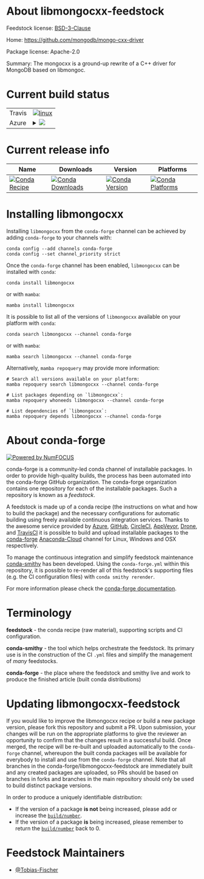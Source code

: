 About libmongocxx-feedstock
===========================

Feedstock license: [BSD-3-Clause](https://github.com/conda-forge/libmongocxx-feedstock/blob/main/LICENSE.txt)

Home: https://github.com/mongodb/mongo-cxx-driver

Package license: Apache-2.0

Summary: The mongocxx is a ground-up rewrite of a C++ driver for MongoDB based on libmongoc.

Current build status
====================


<table><tr>
    <td>Travis</td>
    <td>
      <a href="https://app.travis-ci.com/conda-forge/libmongocxx-feedstock">
        <img alt="linux" src="https://img.shields.io/travis/com/conda-forge/libmongocxx-feedstock/main.svg?label=Linux">
      </a>
    </td>
  </tr>
    
  <tr>
    <td>Azure</td>
    <td>
      <details>
        <summary>
          <a href="https://dev.azure.com/conda-forge/feedstock-builds/_build/latest?definitionId=13620&branchName=main">
            <img src="https://dev.azure.com/conda-forge/feedstock-builds/_apis/build/status/libmongocxx-feedstock?branchName=main">
          </a>
        </summary>
        <table>
          <thead><tr><th>Variant</th><th>Status</th></tr></thead>
          <tbody><tr>
              <td>linux_64</td>
              <td>
                <a href="https://dev.azure.com/conda-forge/feedstock-builds/_build/latest?definitionId=13620&branchName=main">
                  <img src="https://dev.azure.com/conda-forge/feedstock-builds/_apis/build/status/libmongocxx-feedstock?branchName=main&jobName=linux&configuration=linux%20linux_64_" alt="variant">
                </a>
              </td>
            </tr><tr>
              <td>linux_aarch64</td>
              <td>
                <a href="https://dev.azure.com/conda-forge/feedstock-builds/_build/latest?definitionId=13620&branchName=main">
                  <img src="https://dev.azure.com/conda-forge/feedstock-builds/_apis/build/status/libmongocxx-feedstock?branchName=main&jobName=linux&configuration=linux%20linux_aarch64_" alt="variant">
                </a>
              </td>
            </tr><tr>
              <td>linux_ppc64le</td>
              <td>
                <a href="https://dev.azure.com/conda-forge/feedstock-builds/_build/latest?definitionId=13620&branchName=main">
                  <img src="https://dev.azure.com/conda-forge/feedstock-builds/_apis/build/status/libmongocxx-feedstock?branchName=main&jobName=linux&configuration=linux%20linux_ppc64le_" alt="variant">
                </a>
              </td>
            </tr><tr>
              <td>osx_64</td>
              <td>
                <a href="https://dev.azure.com/conda-forge/feedstock-builds/_build/latest?definitionId=13620&branchName=main">
                  <img src="https://dev.azure.com/conda-forge/feedstock-builds/_apis/build/status/libmongocxx-feedstock?branchName=main&jobName=osx&configuration=osx%20osx_64_" alt="variant">
                </a>
              </td>
            </tr><tr>
              <td>osx_arm64</td>
              <td>
                <a href="https://dev.azure.com/conda-forge/feedstock-builds/_build/latest?definitionId=13620&branchName=main">
                  <img src="https://dev.azure.com/conda-forge/feedstock-builds/_apis/build/status/libmongocxx-feedstock?branchName=main&jobName=osx&configuration=osx%20osx_arm64_" alt="variant">
                </a>
              </td>
            </tr><tr>
              <td>win_64</td>
              <td>
                <a href="https://dev.azure.com/conda-forge/feedstock-builds/_build/latest?definitionId=13620&branchName=main">
                  <img src="https://dev.azure.com/conda-forge/feedstock-builds/_apis/build/status/libmongocxx-feedstock?branchName=main&jobName=win&configuration=win%20win_64_" alt="variant">
                </a>
              </td>
            </tr>
          </tbody>
        </table>
      </details>
    </td>
  </tr>
</table>

Current release info
====================

| Name | Downloads | Version | Platforms |
| --- | --- | --- | --- |
| [![Conda Recipe](https://img.shields.io/badge/recipe-libmongocxx-green.svg)](https://anaconda.org/conda-forge/libmongocxx) | [![Conda Downloads](https://img.shields.io/conda/dn/conda-forge/libmongocxx.svg)](https://anaconda.org/conda-forge/libmongocxx) | [![Conda Version](https://img.shields.io/conda/vn/conda-forge/libmongocxx.svg)](https://anaconda.org/conda-forge/libmongocxx) | [![Conda Platforms](https://img.shields.io/conda/pn/conda-forge/libmongocxx.svg)](https://anaconda.org/conda-forge/libmongocxx) |

Installing libmongocxx
======================

Installing `libmongocxx` from the `conda-forge` channel can be achieved by adding `conda-forge` to your channels with:

```
conda config --add channels conda-forge
conda config --set channel_priority strict
```

Once the `conda-forge` channel has been enabled, `libmongocxx` can be installed with `conda`:

```
conda install libmongocxx
```

or with `mamba`:

```
mamba install libmongocxx
```

It is possible to list all of the versions of `libmongocxx` available on your platform with `conda`:

```
conda search libmongocxx --channel conda-forge
```

or with `mamba`:

```
mamba search libmongocxx --channel conda-forge
```

Alternatively, `mamba repoquery` may provide more information:

```
# Search all versions available on your platform:
mamba repoquery search libmongocxx --channel conda-forge

# List packages depending on `libmongocxx`:
mamba repoquery whoneeds libmongocxx --channel conda-forge

# List dependencies of `libmongocxx`:
mamba repoquery depends libmongocxx --channel conda-forge
```


About conda-forge
=================

[![Powered by
NumFOCUS](https://img.shields.io/badge/powered%20by-NumFOCUS-orange.svg?style=flat&colorA=E1523D&colorB=007D8A)](https://numfocus.org)

conda-forge is a community-led conda channel of installable packages.
In order to provide high-quality builds, the process has been automated into the
conda-forge GitHub organization. The conda-forge organization contains one repository
for each of the installable packages. Such a repository is known as a *feedstock*.

A feedstock is made up of a conda recipe (the instructions on what and how to build
the package) and the necessary configurations for automatic building using freely
available continuous integration services. Thanks to the awesome service provided by
[Azure](https://azure.microsoft.com/en-us/services/devops/), [GitHub](https://github.com/),
[CircleCI](https://circleci.com/), [AppVeyor](https://www.appveyor.com/),
[Drone](https://cloud.drone.io/welcome), and [TravisCI](https://travis-ci.com/)
it is possible to build and upload installable packages to the
[conda-forge](https://anaconda.org/conda-forge) [Anaconda-Cloud](https://anaconda.org/)
channel for Linux, Windows and OSX respectively.

To manage the continuous integration and simplify feedstock maintenance
[conda-smithy](https://github.com/conda-forge/conda-smithy) has been developed.
Using the ``conda-forge.yml`` within this repository, it is possible to re-render all of
this feedstock's supporting files (e.g. the CI configuration files) with ``conda smithy rerender``.

For more information please check the [conda-forge documentation](https://conda-forge.org/docs/).

Terminology
===========

**feedstock** - the conda recipe (raw material), supporting scripts and CI configuration.

**conda-smithy** - the tool which helps orchestrate the feedstock.
                   Its primary use is in the construction of the CI ``.yml`` files
                   and simplify the management of *many* feedstocks.

**conda-forge** - the place where the feedstock and smithy live and work to
                  produce the finished article (built conda distributions)


Updating libmongocxx-feedstock
==============================

If you would like to improve the libmongocxx recipe or build a new
package version, please fork this repository and submit a PR. Upon submission,
your changes will be run on the appropriate platforms to give the reviewer an
opportunity to confirm that the changes result in a successful build. Once
merged, the recipe will be re-built and uploaded automatically to the
`conda-forge` channel, whereupon the built conda packages will be available for
everybody to install and use from the `conda-forge` channel.
Note that all branches in the conda-forge/libmongocxx-feedstock are
immediately built and any created packages are uploaded, so PRs should be based
on branches in forks and branches in the main repository should only be used to
build distinct package versions.

In order to produce a uniquely identifiable distribution:
 * If the version of a package **is not** being increased, please add or increase
   the [``build/number``](https://docs.conda.io/projects/conda-build/en/latest/resources/define-metadata.html#build-number-and-string).
 * If the version of a package **is** being increased, please remember to return
   the [``build/number``](https://docs.conda.io/projects/conda-build/en/latest/resources/define-metadata.html#build-number-and-string)
   back to 0.

Feedstock Maintainers
=====================

* [@Tobias-Fischer](https://github.com/Tobias-Fischer/)

